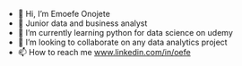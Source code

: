 - 👋 Hi, I’m Emoefe Onojete
- 👀 Junior data and business analyst
- 🌱 I’m currently learning python for data science on udemy
- 💞️ I’m looking to collaborate on any data analytics project
- 📫 How to reach me www.linkedin.com/in/oefe

<!---
Efe95/Efe95 is a ✨ special ✨ repository because its `README.md` (this file) appears on your GitHub profile.
You can click the Preview link to take a look at your changes.
--->
